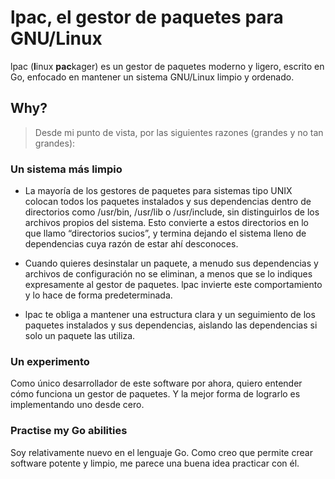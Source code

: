 # lpac, el gestor de paquetes para GNU/Linux

lpac (**l**inux **pac**kager) es un gestor de paquetes moderno y ligero, escrito en Go, enfocado en mantener un sistema GNU/Linux limpio y ordenado.

## Why?

> Desde mi punto de vista, por las siguientes razones (grandes y no tan grandes):

### Un sistema más limpio

  - La mayoría de los gestores de paquetes para sistemas tipo UNIX colocan todos los paquetes instalados y sus dependencias dentro de directorios como /usr/bin, /usr/lib o /usr/include, sin distinguirlos de los archivos propios del sistema. Esto convierte a estos directorios en lo que llamo “directorios sucios”, y termina dejando el sistema lleno de dependencias cuya razón de estar ahí desconoces.

  - Cuando quieres desinstalar un paquete, a menudo sus dependencias y archivos de configuración no se eliminan, a menos que se lo indiques expresamente al gestor de paquetes. lpac invierte este comportamiento y lo hace de forma predeterminada.

  - lpac te obliga a mantener una estructura clara y un seguimiento de los paquetes instalados y sus dependencias, aislando las dependencias si solo un paquete las utiliza.

### Un experimento

Como único desarrollador de este software por ahora, quiero entender cómo funciona un gestor de paquetes. Y la mejor forma de lograrlo es implementando uno desde cero.

### Practise my Go abilities

Soy relativamente nuevo en el lenguaje Go. Como creo que permite crear software potente y limpio, me parece una buena idea practicar con él.
